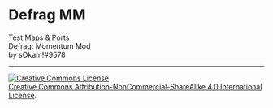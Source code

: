# Defrag MM
 Test Maps & Ports  
 Defrag: Momentum Mod  
 by sOkam!#9578
***  
[![Creative Commons License](https://i.creativecommons.org/l/by-nc-sa/4.0/80x15.png)](http://creativecommons.org/licenses/by-nc-sa/4.0/)  
[Creative Commons Attribution-NonCommercial-ShareAlike 4.0 International License](http://creativecommons.org/licenses/by-nc-sa/4.0/).
